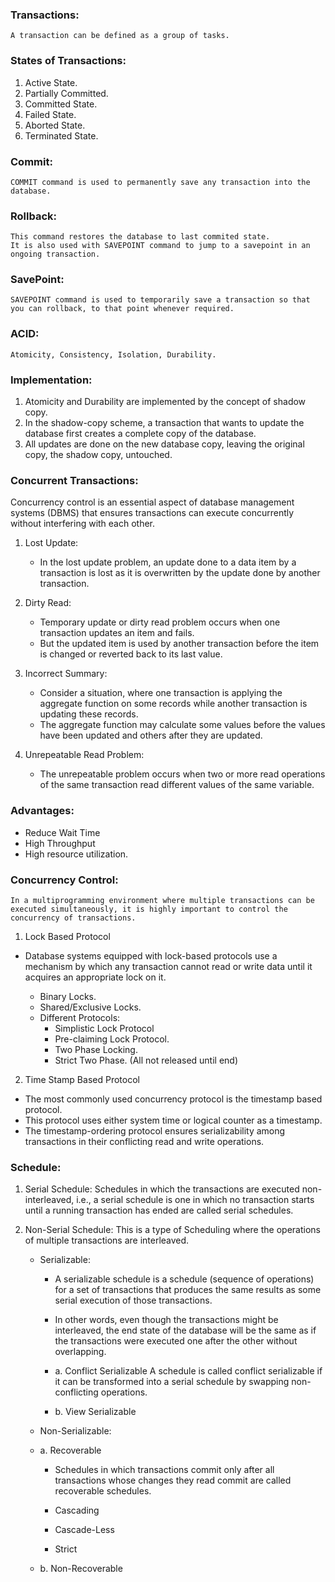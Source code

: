### Transactions:

    A transaction can be defined as a group of tasks.

### States of Transactions:

1. Active State.
2. Partially Committed.
3. Committed State.
4. Failed State.
5. Aborted State.
6. Terminated State.

### Commit:

    COMMIT command is used to permanently save any transaction into the database.

### Rollback:

    This command restores the database to last commited state.
    It is also used with SAVEPOINT command to jump to a savepoint in an ongoing transaction.

### SavePoint:

    SAVEPOINT command is used to temporarily save a transaction so that you can rollback, to that point whenever required.

### ACID:

    Atomicity, Consistency, Isolation, Durability.

### Implementation:

1. Atomicity and Durability are implemented by the concept of shadow copy.
2. In the shadow-copy scheme, a transaction that wants to update the database first creates a complete copy of the database.
3. All updates are done on the new database copy, leaving the original copy, the shadow copy, untouched.

### Concurrent Transactions:

Concurrency control is an essential aspect of database management systems (DBMS) that ensures transactions can execute concurrently without interfering with each other.

1. Lost Update:

   - In the lost update problem, an update done to a data item by a transaction is lost as it is overwritten by the update done by another transaction.

2. Dirty Read:

   - Temporary update or dirty read problem occurs when one transaction updates an item and fails.
   - But the updated item is used by another transaction before the item is changed or reverted back to its last value.

3. Incorrect Summary:

   - Consider a situation, where one transaction is applying the aggregate function on some records while another transaction is updating these records.
   - The aggregate function may calculate some values before the values have been updated and others after they are updated.

4. Unrepeatable Read Problem:

   - The unrepeatable problem occurs when two or more read operations of the same transaction read different values of the same variable.

### Advantages:

- Reduce Wait Time
- High Throughput
- High resource utilization.

### Concurrency Control:

    In a multiprogramming environment where multiple transactions can be executed simultaneously, it is highly important to control the concurrency of transactions.

1.  Lock Based Protocol

- Database systems equipped with lock-based protocols use a mechanism by which any transaction cannot read or write data until it acquires an appropriate lock on it.

  - Binary Locks.
  - Shared/Exclusive Locks.
  - Different Protocols:
    - Simplistic Lock Protocol
    - Pre-claiming Lock Protocol.
    - Two Phase Locking.
    - Strict Two Phase. (All not released until end)

2. Time Stamp Based Protocol

- The most commonly used concurrency protocol is the timestamp based protocol.
- This protocol uses either system time or logical counter as a timestamp.
- The timestamp-ordering protocol ensures serializability among transactions in their conflicting read and write operations.

### Schedule:

1.  Serial Schedule:
    Schedules in which the transactions are executed non-interleaved, i.e., a serial schedule is one in which no transaction starts until a running transaction has ended are called serial schedules.

2.  Non-Serial Schedule:
    This is a type of Scheduling where the operations of multiple transactions are interleaved.

    - Serializable:

        - A serializable schedule is a schedule (sequence of operations) for a set of transactions that produces the same results as some serial execution of those transactions.
        - In other words, even though the transactions might be interleaved, the end state of the database will be the same as if the transactions were executed one after the other without overlapping.

        - a. Conflict Serializable
              A schedule is called conflict serializable if it can be transformed into a serial schedule by swapping non-conflicting operations.

        - b. View Serializable

    - Non-Serializable:

    - a. Recoverable
        - Schedules in which transactions commit only after all transactions whose changes they read commit are called recoverable schedules.

        - Cascading
        - Cascade-Less
        - Strict

    - b. Non-Recoverable
